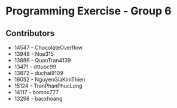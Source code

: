 # Programming Exercise - Group 6

## Contributors

- 14547 - ChocolateOverflow
- 13948 - Noe315
- 13886 - QuanTran4139
- 13471 - dttuoc99
- 13872 - duchai9109
- 16052 - NguyenGiaKimThien
- 15124 - TranPhanPhucLong
- 14117 - bomoc777
- 13298 - bacxhoang
